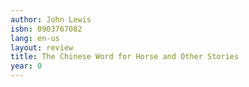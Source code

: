 ```yaml
---
author: John Lewis
isbn: 0903767082
lang: en-us
layout: review
title: The Chinese Word for Horse and Other Stories
year: 0
---
```

